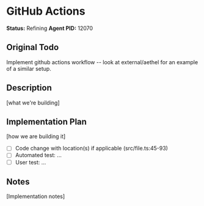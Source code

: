 # GitHub Actions

**Status:** Refining
**Agent PID:** 12070

## Original Todo

Implement github actions workflow -- look at external/aethel for an example of a similar setup.

## Description

[what we're building]

## Implementation Plan

[how we are building it]

- [ ] Code change with location(s) if applicable (src/file.ts:45-93)
- [ ] Automated test: ...
- [ ] User test: ...

## Notes

[Implementation notes]